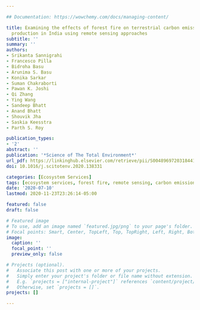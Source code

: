 ```yaml
---

## Documentation: https://wowchemy.com/docs/managing-content/

title: Examining the effects of forest fire on terrestrial carbon emission and ecosystem
  production in India using remote sensing approaches
subtitle: ''
summary: ''
authors:
- Srikanta Sannigrahi
- Francesco Pilla
- Bidroha Basu
- Arunima S. Basu
- Konika Sarkar
- Suman Chakraborti
- Pawan K. Joshi
- Qi Zhang
- Ying Wang
- Sandeep Bhatt
- Anand Bhatt
- Shouvik Jha
- Saskia Keesstra
- Parth S. Roy

publication_types:
- '2'
abstract: ''
publication: '*Science of The Total Environment*'
url_pdf: https://linkinghub.elsevier.com/retrieve/pii/S0048969720318441
doi: 10.1016/j.scitotenv.2020.138331

categories: [Ecosystem Services]
tags: [ecosystem services, forest fire, remote sensing, carbon emission]
date: '2020-07-10'
lastmod: 2020-11-23T23:26:14-05:00

featured: false
draft: false

# Featured image
# To use, add an image named `featured.jpg/png` to your page's folder.
# Focal points: Smart, Center, TopLeft, Top, TopRight, Left, Right, BottomLeft, Bottom, BottomRight.
image:
  caption: ''
  focal_point: ''
  preview_only: false

# Projects (optional).
#   Associate this post with one or more of your projects.
#   Simply enter your project's folder or file name without extension.
#   E.g. `projects = ["internal-project"]` references `content/project/deep-learning/index.md`.
#   Otherwise, set `projects = []`.
projects: []

---
```

